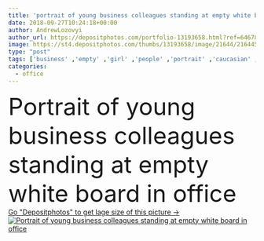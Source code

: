 ```yaml
---
title: 'portrait of young business colleagues standing at empty white board in office'
date: 2018-09-27T10:24:18+00:00
author: AndrewLozovyi
author_url: https://depositphotos.com/portfolio-13193658.html?ref=64678756
image: https://st4.depositphotos.com/thumbs/13193658/image/21644/216445588/api_thumb_450.jpg?forcejpeg=true
type: "post"
tags: ['business' ,'empty' ,'girl' ,'people' ,'portrait' ,'caucasian' ,'man' ,'corporate' ,'suit' ,'blank' ,'stylish' ,'woman' ,'conversation' ,'talk' ,'work' ,'businessman' ,'indoors' ,'profession' ,'attractive' ,'executive' ,'standing' ,'workplace' ,'workspace' ,'meeting' ,'businesswoman' ,'businesspeople' ,'cooperation' ,'colleagues' ,'coworkers' ,'professional occupation' ,'copy space' ,'Young Adults' ,'formal wear' ,'white board' ]
categories: 
  - office
---
```

<div aling="center">
            <font size="60"> Portrait of young business colleagues standing at empty white board in office</font>   
</div>
<div>
    <a href='https://st4.depositphotos.com/thumbs/13193658/image/21644/216445588/api_thumb_450.jpg?forcejpeg=true?ref=64678756' target=_blank > Go "Depositphotos" to get lage size of this picture ->
        <img href='https://st4.depositphotos.com/thumbs/13193658/image/21644/216445588/api_thumb_450.jpg?forcejpeg=true?ref=64678756' src='https://st4.depositphotos.com/13193658/21644/i/950/depositphotos_216445588-stock-photo-portrait-young-business-colleagues-standing.jpg?forcejpeg=true' alt='Portrait of young business colleagues standing at empty white board in office' >
    </a>
</div>
